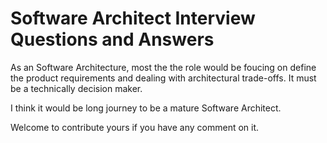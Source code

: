 # Software Architect Interview Questions and Answers

As an Software Architecture, most the the role would be foucing on define the product requirements and dealing with architectural trade-offs. It must be a technically decision maker.

I think it would be long journey to be a mature Software Architect.

Welcome to contribute yours if you have any comment on it.

